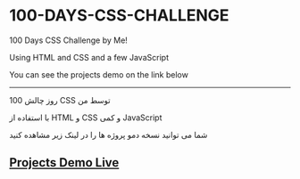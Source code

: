 # 100-DAYS-CSS-CHALLENGE
100 Days CSS Challenge by Me!

Using HTML and CSS and a few JavaScript

You can see the projects demo on the link below

-------------------------------------------
100 روز چالش CSS توسط من

با استفاده از HTML و CSS و کمی JavaScript

شما می توانید نسخه دمو پروژه ها را در لینک زیر مشاهده کنید


## [Projects Demo Live](https://progali007.github.io/100-DAYS-CSS-CHALLENGE/)

